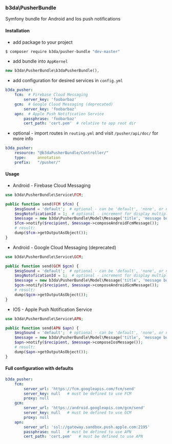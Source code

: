 ### b3da\PusherBundle

Symfony bundle for Android and Ios push notifications


#### Installation

* add package to your project
```sh
$ composer require b3da/pusher-bundle "dev-master"
```

* add bundle into `AppKernel`
```php
new b3da\PusherBundle\b3daPusherBundle(),
```

* add configuration for desired services in `config.yml`
```yaml
b3da_pusher:
    fcm:  # Firebase Cloud Messaging
        server_key: 'foobarbaz'
    gcm:  # Google Cloud Messaging (deprecated)
        server_key: 'foobarbaz'
    apn:  # Apple Push Notification Service
        passphrase: 'foobarbaz'
        cert_path: 'cert.pem'  # relative to app root dir
```

* optional - import routes in `routing.yml` and visit `/pusher/api/doc/` for more info
```yaml
b3da_pusher:
    resource: "@b3daPusherBundle/Controller/"
    type:     annotation
    prefix:   "/pusher/"
```


#### Usage

* Android - Firebase Cloud Messaging
```php
use b3da\PusherBundle\Service\FCM;

public function send(FCM $fcm) {
    $msgSound = 'default';  # optional - can be 'default', 'none', or notification sound name
    $msgNotoficationId = 1;  # optional - increment for display multiple notification simultaneously
    $message = new b3da\PusherBundle\Model\Message('title', 'message body', $msgSound, $msgNotificationId);
    $fcm->notify($recipient, $message->composeAndroidFcmMessage());
    # result:
    dump($fcm->getOutputAsObject());
}
```

* Android - Google Cloud Messaging (deprecated)
```php
use b3da\PusherBundle\Service\GCM;

public function send(GCM $gcm) {
    $msgSound = 'default';  # optional - can be 'default', 'none', or notification sound name
    $msgNotoficationId = 1;  # optional - increment for display multiple notification simultaneously
    $message = new b3da\PusherBundle\Model\Message('title', 'message body', $msgSound, $msgNotificationId);
    $gcm->notify($recipient, $message->composeAndroidGcmMessage());
    # result:
    dump($gcm->getOutputAsObject());
}
```

* IOS - Apple Push Notification Service
```php
use b3da\PusherBundle\Service\APN;

public function send(APN $apn) {
    $msgSound = 'default';  # optional - can be 'default', 'none', or notification sound name
    $message = new b3da\PusherBundle\Model\Message('title', 'message body', $msgSound);
    $apn->notify($recipient, $message->composeIosMessage());
    # result:
    dump($apn->getOutputAsObject());
}
```


#### Full configuration with defaults
```yaml
b3da_pusher:
    fcm:
        server_url: 'https://fcm.googleapis.com/fcm/send'
        server_key: null   # must be defined to use FCM
        proxy: null
    gcm:
        server_url: 'https://android.googleapis.com/gcm/send'
        server_key: null   # must be defined to use GCM
        proxy: null
    apn:
        server_url: 'ssl://gateway.sandbox.push.apple.com:2195'
        passphrase: null   # must be defined to use APN
        cert_path: 'cert.pem'   # must be defined to use APN
```
